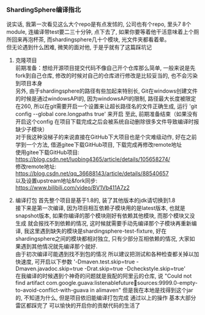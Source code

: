 ### ShardingSphere编译指北  
说实话, 我第一次看见这么大个repo是有点发怵的, 公司也有个repo, 里头7 8个module, 连编译带test要二三十分钟, 点下去了, 如果你要等着他干活意味着上个厕所回来再泡杯茶, 而shardingsphere几十个模块, 光文件夹都看着晕。  
但无论遇到什么困难, 微笑的面对他, 于是乎就有了这篇踩坑记
1. 克隆项目  
前期准备：想给开源项目提交代码不像自己开个仓库那么简单, 一般来说是先fork到自己仓库, 修改的时候对自己的仓库进行修改是比较妥当的, 也不会污染到项目本身  
另外, 由于shardingsphere的路径有些加起来特别长, Git在windows创建文件的时候是通过windowsAPI的, 因为windowsAPI的限制, 路径最大长度被限定在260, 所以在git需要开启一个设置来让超长路径名的文件正确生成, 运行 'git config --global core.longpaths true' 来开启 至此, 前期准备结束（如果没有开启这个config 在项目下载完成之后会被系统自动删除很多文件导致编译时报缺少子模块）  
对于我这种没梯子的来说直接在GitHub下大项目也是个灾难级动作, 好在之前学到一个方法, 借道gitee下载GitHub项目, 下载完成再修改remote地址  
使用gitee下载GitHub项目: https://blog.csdn.net/luobing4365/article/details/105658274/  
修改remote地址: https://blog.csdn.net/qq_36688143/article/details/88540657  
以及设置upstream地址&fork同步: https://www.bilibili.com/video/BV1Vb411A7z2  

2. 编译打包
首先整个项目是基于1.8的, 装了其他版本的jdk请切换到1.8  
接下来是第一次编译, 因为项目相互依赖子模块用的是latest版本, 也就是snapshot版本, 如果你编译的那个模块刚好有依赖其他模块, 而那个模块又没生成 就会报找不到依赖的情况, 这时候就需要手动先编译那个子模块再重新编译, 我这里遇到缺失的模块是shardingsphere-test-fixture, 好在shardingsphere之间的模块都相对独立, 只有少部分互相依赖的情况, 大家如果遇到其他情况就先编译那个就好.  
由于初次编译可能遇到找不到包的情况 所以建议把测试和各种检查都关掉以加快速度, 可开启以下参数 '-Dmaven.test.skip=true -Dmaven.javadoc.skip=true -Drat.skip=true -Dcheckstyle.skip=true'  
在我编译的时候遇到个神奇的问题就是我配的阿里云的仓库, 说 "Could not find artifact com.google.guava:listenablefuture:jar:sources:9999.0-empty-to-avoid-conflict-with-guava in alimaven" 但是我在本地是找得到这个jar的, 不知道为什么, 但是项目依旧能编译打包完成 
通过以上的操作 基本大部分雷区都踩完了 可以愉快的开启你的贡献代码的生活了
